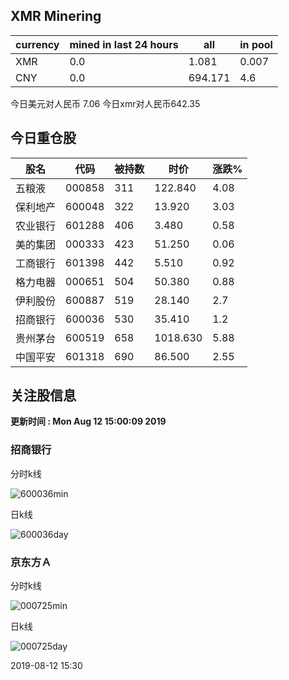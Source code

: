 ## XMR Minering

|currency|mined in last 24 hours|all|in pool|
|---|---|---|---|
|XMR|0.0|1.081|0.007|
|CNY|0.0|694.171|4.6|

今日美元对人民币 7.06	今日xmr对人民币642.35


## 今日重仓股 

|股名|代码|被持数|时价|涨跌%|
|---|---|---|---|---|
|五粮液|000858|311|122.840|4.08|
|保利地产|600048|322|13.920|3.03|
|农业银行|601288|406|3.480|0.58|
|美的集团|000333|423|51.250|0.06|
|工商银行|601398|442|5.510|0.92|
|格力电器|000651|504|50.380|0.88|
|伊利股份|600887|519|28.140|2.7|
|招商银行|600036|530|35.410|1.2|
|贵州茅台|600519|658|1018.630|5.88|
|中国平安|601318|690|86.500|2.55|

## 关注股信息
**更新时间 : Mon Aug 12 15:00:09 2019**
### 招商银行 
分时k线

![600036min](http://image.sinajs.cn/newchart/min/n/sh600036.gif)

日k线

![600036day](http://image.sinajs.cn/newchart/daily/n/sh600036.gif)

### 京东方Ａ 
分时k线

![000725min](http://image.sinajs.cn/newchart/min/n/sz000725.gif)

日k线

![000725day](http://image.sinajs.cn/newchart/daily/n/sz000725.gif)

2019-08-12 15:30